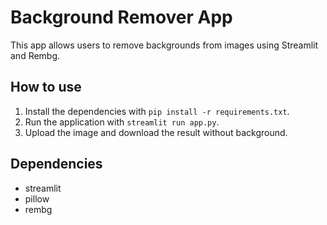 # Background Remover App

This app allows users to remove backgrounds from images using Streamlit and Rembg.

## How to use
1. Install the dependencies with `pip install -r requirements.txt`.
2. Run the application with `streamlit run app.py`.
3. Upload the image and download the result without background.

## Dependencies
- streamlit
- pillow
- rembg